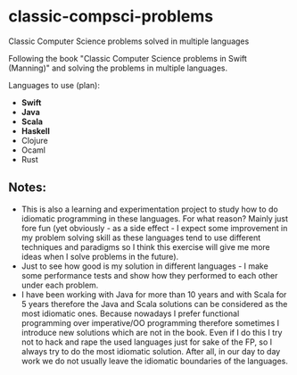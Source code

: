 # classic-compsci-problems
Classic Computer Science problems solved in multiple languages

Following the book "Classic Computer Science problems in Swift (Manning)" and solving the problems in multiple languages.

Languages to use (plan):
* **Swift**
* **Java**
* **Scala**
* **Haskell**
* Clojure
* Ocaml
* Rust

## Notes:
* This is also a learning and experimentation project to study how to do idiomatic programming in these languages. For what reason? Mainly just fore fun (yet obviously - as a side effect - I expect some improvement in my problem solving skill as these languages tend to use different techniques and paradigms so I think this exercise will give me more ideas when I solve problems in the future).
* Just to see how good is my solution in different languages - I make some performance tests and show how they performed to each other under each problem.
* I have been working with Java for more than 10 years and with Scala for 5 years therefore the Java and Scala solutions can be considered as the most idiomatic ones. Because nowadays I prefer functional programming over imperative/OO programming therefore sometimes I introduce new solutions which are not in the book. Even if I do this I try not to hack and rape the used languages just for sake of the FP, so I always try to do the most idiomatic solution. After all, in our day to day work we do not usually leave the idiomatic boundaries of the languages.
